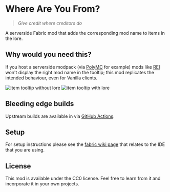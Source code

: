 # Where Are You From?
> _Give credit where creditors do_

A serverside Fabric mod that adds the corresponding mod name to items in the lore.

## Why would you need this?
If you host a serverside modpack (via [PolyMC](https://github.com/TheEpicBlock/PolyMc) for example) mods like [REI](https://github.com/shedaniel/RoughlyEnoughItems) won't display the right mod name in the tooltip; this mod replicates the intended behaviour, even for Vanilla clients.

![item tooltip without lore](https://cdn.discordapp.com/attachments/729827668559659019/940359829157978152/unknown.png)
![item tooltip with lore](https://cdn.discordapp.com/attachments/729827668559659019/940563747959889960/unknown.png)

## Bleeding edge builds
Upstream builds are available in via [GitHub Actions](https://github.com/CamperSamu/WhereAreYouFrom/actions).

## Setup

For setup instructions please see the [fabric wiki page](https://fabricmc.net/wiki/tutorial:setup) that relates to the IDE that you are using.

## License

This mod is available under the CC0 license. Feel free to learn from it and incorporate it in your own projects.
